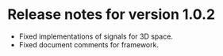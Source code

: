 # Release notes for version 1.0.2

- Fixed implementations of signals for 3D space.
- Fixed document comments for framework.
